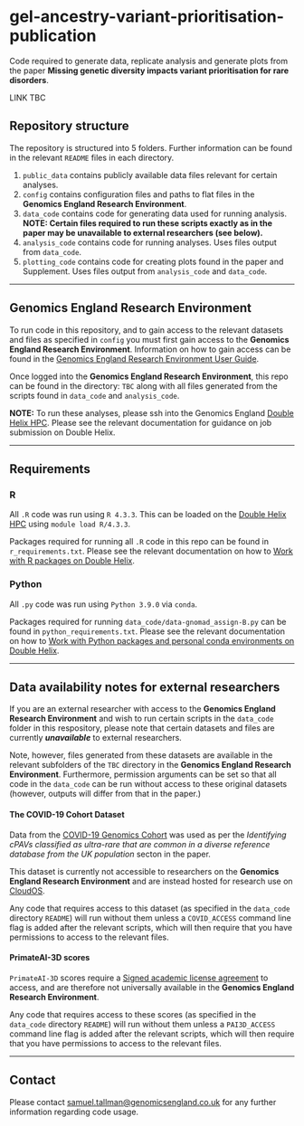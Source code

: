 # gel-ancestry-variant-prioritisation-publication
Code required to generate data, replicate analysis and generate plots from the paper **Missing genetic diversity impacts variant prioritisation for rare disorders**.

LINK TBC

## Repository structure
The repository is structured into 5 folders. Further information can be found in the relevant `README` files in each directory.
1. `public_data` contains publicly available data files relevant for certain analyses.
2. `config` contains configuration files and paths to flat files in the **Genomics England Research Environment**.
3. `data_code` contains code for generating data used for running analysis. **NOTE: Certain files required to run these scripts exactly as in the paper may be unavailable to external researchers (see below).**
4. `analysis_code` contains code for running analyses. Uses files output from `data_code`.
5. `plotting_code` contains code for creating plots found in the paper and Supplement. Uses files output from `analysis_code` and `data_code`.

___

## Genomics England Research Environment
To run code in this repository, and to gain access to the relevant datasets and files as specified in `config` you must first gain access to the **Genomics England Research Environment**. Information on how to gain access can be found in the [Genomics England Research Environment User Guide](https://re-docs.genomicsengland.co.uk/welcome/).  

Once logged into the **Genomics England Research Environment**, this repo can be found in the directory: `TBC` along with all files generated from the scripts found in `data_code` and `analysis_code`.

**NOTE:** To run these analyses, please ssh into the Genomics England [Double Helix HPC](https://re-docs.genomicsengland.co.uk/hpc/). Please see the relevant documentation for guidance on job submission on Double Helix.

---

## Requirements

### R
All `.R` code was run using `R 4.3.3`. This can be loaded on the [Double Helix HPC](https://re-docs.genomicsengland.co.uk/hpc/) using `module load R/4.3.3`.   

Packages required for running all `.R` code in this repo can be found in `r_requirements.txt`. Please see the relevant documentation on how to [Work with R packages on Double Helix](https://re-docs.genomicsengland.co.uk/r_packages/).

### Python
All `.py` code was run using `Python 3.9.0` via `conda`. 

Packages required for running `data_code/data-gnomad_assign-B.py` can be found in `python_requirements.txt`. Please see the relevant documentation on how to [Work with Python packages and personal conda environments on Double Helix](https://re-docs.genomicsengland.co.uk/hpc_conda/).

---

## Data availability notes for external researchers

If you are an external researcher with access to the **Genomics England Research Environment** and wish to run certain scripts in the `data_code` folder in this respository, please note that certain datasets and files are currently **_unavailable_** to external researchers.   

Note, however, files generated from these datasets are available in the relevant subfolders of the `TBC` directory in the **Genomics England Research Environment**. Furthermore, permission arguments can be set so that all code in the `data_code` can be run without access to these original datasets (however, outputs will differ from that in the paper.)

#### The COVID-19 Cohort Dataset

Data from the [COVID-19 Genomics Cohort](https://re-docs.genomicsengland.co.uk/covid5/) was used as per the _Identifying cPAVs classified as ultra-rare that are common in a diverse reference database from the UK population_ secton in the paper.  

This dataset is currently not accessible to researchers on the **Genomics England Research Environment** and are instead hosted for research use on [CloudOS](https://re-docs.genomicsengland.co.uk/cloudos/). 

Any code that requires access to this dataset (as specified in the `data_code` directory `README`) will run without them unless a `COVID_ACCESS` command line flag is added after the relevant scripts, which will then require that you have permissions to access to the relevant files.

#### PrimateAI-3D scores

`PrimateAI-3D` scores require a [Signed academic license agreement](https://primateai3d.basespace.illumina.com/download#:~:text=Please%20click%20here%20to%20accept%20the%20academic%20license%20agreement) to access, and are therefore not universally available in the **Genomics England Research Environment**.  

Any code that requires access to these scores (as specified in the `data_code` directory `README`) will run without them unless a `PAI3D_ACCESS` command line flag is added after the relevant scripts, which will then require that you have permissions to access to the relevant files.

---

## Contact

Please contact samuel.tallman@genomicsengland.co.uk for any further information regarding code usage.